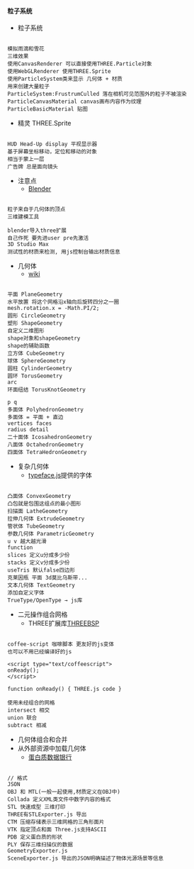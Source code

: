 #### **粒子系统**
* 粒子系统

```

模拟雨滴和雪花
三维效果
使用CanvasRenderer 可以直接使用THREE.Particle对象
使用WebGLRenderer 使用THREE.Sprite
使用ParticleSystem类来显示 几何体 + 材质
用来创建大量粒子
ParticleSystem:FrustrumCulled 落在相机可见范围外的粒子不被渲染 
ParticleCanvasMaterial canvas画布内容作为纹理
ParticleBasicMaterial 贴图
```


 * 精灵 THREE.Sprite
 
```

HUD Head-Up display 平视显示器
基于屏幕坐标移动，定位和移动的对象
相当于蒙上一层
广告牌 总是面向镜头
```


* 注意点
	* [Blender](https://www.blender.org/)
	
```

粒子来自于几何体的顶点
三维建模工具

blender导入three扩展
自己作死 要先进user pre先激活
3D Studio Max
测试性的材质来检测, 用js控制台输出材质信息
```


* 几何体
	* [wiki](http://en.wikipedia.org/wiki/Torus_knot)
	
```

平面 PlaneGeometry
水平放置 将这个网格沿x轴向后旋转四分之一圈
mesh.rotation.x = -Math.PI/2;
圆形 CircleGeometry
塑形 ShapeGeometry
自定义二维图形
shape对象和shapeGeometry
shape的辅助函数
立方体 CubeGeometry
球体 SphereGeometry
圆柱 CylinderGeometry
圆环 TorusGeometry
arc
环面纽结 TorusKnotGeometry

p q
多面体 PolyhedronGeometry
多面体 = 平面 + 直边
vertices faces
radius detail
二十面体 IcosahedronGeometry
八面体 OctahedronGeometry
四面体 TetraHedronGeometry
```



* 复杂几何体
	* [typeface.js](http://typeface.neocracy.org/)提供的字体
	
```

凸面体 ConvexGeometry
凸包就是包围这组点的最小图形
扫描面 LatheGeometry
拉伸几何体 ExtrudeGeometry
管状体 TubeGeometry
参数几何体 ParametricGeometry
u v 越大越光滑
function
slices 定义u分成多少份
stacks 定义v分成多少份
useTris 默认false四边形
克莱因瓶 平面 3d莫比乌斯带...
文本几何体 TextGeometry
添加自定义字体
TrueType/OpenType → js库
```


* 二元操作组合网格
	* THREE扩展库[THREEBSP](https://github.com/skalnik.ThreeBSP)
	
```

coffee-script 咖啡脚本 更友好的js变体
也可以不用已经编译好的js

<script type="text/coffeescript">
onReady();
</script>

function onReady() { THREE.js code }

使用未经组合的网格
intersect 相交
union 联合
subtract 相减
```


* 几何体组合和合并
* 从外部资源中加载几何体
	*   [蛋白质数据银行](http://www.rcsb.org/)
	
```

// 格式
JSON
OBJ 和 MTL(一般一起使用,材质定义在OBJ中)
Collada 定义XML类文件中数字内容的格式
STL 快速成型 三维打印
THREE有STLExporter.js 导出
CTM 压缩存储表示三维网格的三角形面片
VTK 指定顶点和面 Three.js支持ASCII
PDB 定义蛋白质的形状
PLY 保存三维扫描仪的数据
GeometryExporter.js
SceneExporter.js 导出的JSON明确描述了物体光源场景等信息
```

